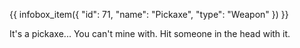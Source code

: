 {{ infobox_item({
	"id": 71,
	"name": "Pickaxe",
	"type": "Weapon"
}) }}

It's a pickaxe... You can't mine with. Hit someone in the head with it.